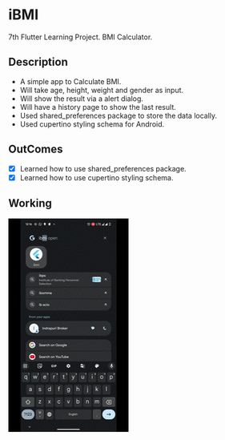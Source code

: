 # iBMI

7th Flutter Learning Project. BMI Calculator.

## Description

- A simple app to Calculate BMI.
- Will take age, height, weight and gender as input.
- Will show the result via a alert dialog.
- Will have a history page to show the last result.
- Used shared_preferences package to store the data locally.
- Used cupertino styling schema for Android.

## OutComes

- [x] Learned how to use shared_preferences package.
- [x] Learned how to use cupertino styling schema.

## Working

  ![Working](assets/working.gif)
